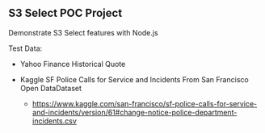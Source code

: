 ## S3 Select POC Project ##

Demonstrate S3 Select features with Node.js

Test Data:

* Yahoo Finance Historical Quote

* Kaggle SF Police Calls for Service and Incidents From San Francisco Open DataDataset
    * https://www.kaggle.com/san-francisco/sf-police-calls-for-service-and-incidents/version/61#change-notice-police-department-incidents.csv

